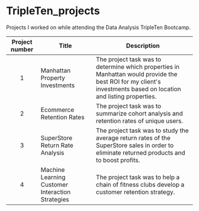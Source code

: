 # TripleTen_projects
Projects I worked on while attending the Data Analysis TripleTen Bootcamp.


| Project number | Title | Description |
| :-----------: | ----------- |----------- |
| 1 | Manhattan Property Investments | The project task was to determine which properties in Manhattan would provide the best ROI for my client's investments based on location and listing properties. |
| 2 | Ecommerce Retention Rates | The project task was to summarize cohort analysis and retention rates of unique users. |
| 3 | SuperStore Return Rate Analysis | The project task was to study the average return rates of the SuperStore sales in order to eliminate returned products and to boost profits. |
| 4 | Machine Learning Customer Interaction Strategies | The project task was to help a chain of fitness clubs develop a customer retention strategy. |
